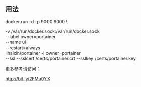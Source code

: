 ## 用法

docker run -d -p 9000:9000 \

-v /var/run/docker.sock:/var/run/docker.sock \
--label owner=portainer \
--name ui \
--restart=always \
lihaixin/portainer -l owner=portainer \
--ssl --sslcert /certs/portainer.crt --sslkey /certs/portainer.key 

更多参考请访问：

http://bit.ly/2FMu0YX
